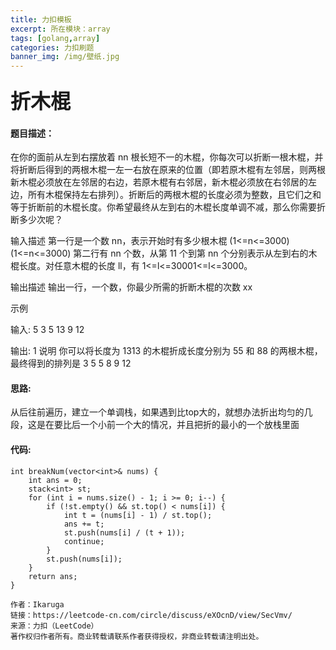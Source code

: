 ```yaml
---
title: 力扣模板
excerpt: 所在模块：array
tags: [golang,array]
categories: 力扣刷题
banner_img: /img/壁纸.jpg
---
```


### <font size=6px>折木棍</font>

#### 题目描述：

在你的面前从左到右摆放着 nn 根长短不一的木棍，你每次可以折断一根木棍，并将折断后得到的两根木棍一左一右放在原来的位置（即若原木棍有左邻居，则两根新木棍必须放在左邻居的右边，若原木棍有右邻居，新木棍必须放在右邻居的左边，所有木棍保持左右排列）。折断后的两根木棍的长度必须为整数，且它们之和等于折断前的木棍长度。你希望最终从左到右的木棍长度单调不减，那么你需要折断多少次呢？

输入描述
第一行是一个数 nn，表示开始时有多少根木棍 (1<=n<=3000)(1<=n<=3000) 第二行有 nn 个数，从第 11 个到第 nn 个分别表示从左到右的木棍长度。对任意木棍的长度 ll，有 1<=l<=30001<=l<=3000。

输出描述
输出一行，一个数，你最少所需的折断木棍的次数 xx

示例

输入:
5
3 5 13 9 12

输出:
1
说明
你可以将长度为 1313 的木棍折成长度分别为 55 和 88 的两根木棍，最终得到的排列是 3 5 5 8 9 12

#### 思路:

从后往前遍历，建立一个单调栈，如果遇到比top大的，就想办法折出均匀的几段，这是在要比后一个小前一个大的情况，并且把折的最小的一个放栈里面

#### 代码:

```golang
int breakNum(vector<int>& nums) {
    int ans = 0;
    stack<int> st;
    for (int i = nums.size() - 1; i >= 0; i--) {
        if (!st.empty() && st.top() < nums[i]) {
            int t = (nums[i] - 1) / st.top();
            ans += t;
            st.push(nums[i] / (t + 1));
            continue;
        }
        st.push(nums[i]);
    }
    return ans;
}

作者：Ikaruga
链接：https://leetcode-cn.com/circle/discuss/eXOcnD/view/SecVmv/
来源：力扣（LeetCode）
著作权归作者所有。商业转载请联系作者获得授权，非商业转载请注明出处。
```



